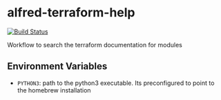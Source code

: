 alfred-terraform-help
=====================
[![Build Status](https://travis-ci.org/mhristof/alfred-terraform-help.svg?branch=master)](https://travis-ci.org/mhristof/alfred-terraform-help)

Workflow to search the terraform documentation for modules


## Environment Variables

* `PYTHON3`: path to the python3 executable. Its preconfigured to point to the homebrew installation
